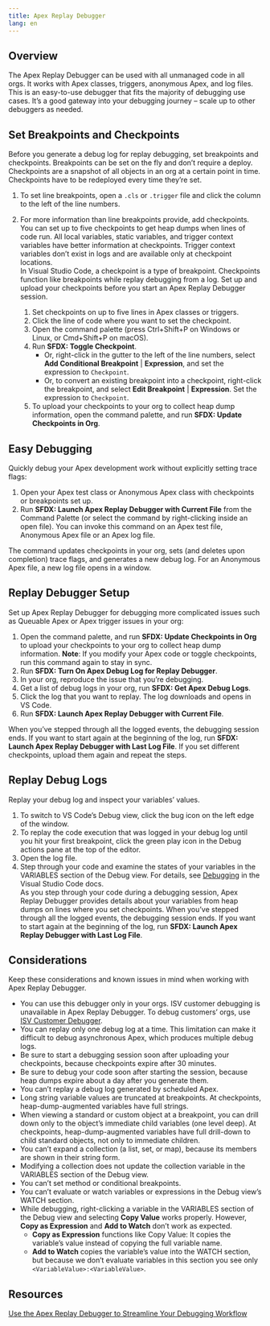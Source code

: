 ```yaml
---
title: Apex Replay Debugger
lang: en
---
```


## Overview

The Apex Replay Debugger can be used with all unmanaged code in all orgs. It works with Apex classes, triggers, anonymous Apex, and log files. This is an easy-to-use debugger that fits the majority of debugging use cases. It’s a good gateway into your debugging journey – scale up to other debuggers as needed.

## Set Breakpoints and Checkpoints

Before you generate a debug log for replay debugging, set breakpoints and checkpoints. Breakpoints can be set on the fly and don’t require a deploy. Checkpoints are a snapshot of all objects in an org at a certain point in time. Checkpoints have to be redeployed every time they’re set.

1.  To set line breakpoints, open a `.cls` or `.trigger` file and click the column to the left of the line numbers.
2.  For more information than line breakpoints provide, add checkpoints. You can set up to five checkpoints to get heap dumps when lines of code run. All local variables, static variables, and trigger context variables have better information at checkpoints. Trigger context variables don’t exist in logs and are available only at checkpoint locations.  
    In Visual Studio Code, a checkpoint is a type of breakpoint. Checkpoints function like breakpoints while replay debugging from a log. Set up and upload your checkpoints before you start an Apex Replay Debugger session.

    1.  Set checkpoints on up to five lines in Apex classes or triggers.
    2.  Click the line of code where you want to set the checkpoint.
    3.  Open the command palette (press Ctrl+Shift+P on Windows or Linux, or Cmd+Shift+P on macOS).
    4.  Run **SFDX: Toggle Checkpoint**.
        - Or, right-click in the gutter to the left of the line numbers, select **Add Conditional Breakpoint** \| **Expression**, and set the expression to `Checkpoint`.
        - Or, to convert an existing breakpoint into a checkpoint, right-click the breakpoint, and select **Edit Breakpoint** \| **Expression**. Set the expression to `Checkpoint`.
    5.  To upload your checkpoints to your org to collect heap dump information, open the command palette, and run **SFDX: Update Checkpoints in Org**.

## Easy Debugging

Quickly debug your Apex development work without explicitly setting trace flags:

1. Open your Apex test class or Anonymous Apex class with checkpoints or breakpoints set up.
2. Run **SFDX: Launch Apex Replay Debugger with Current File** from the Command Palette (or select the command by right-clicking inside an open file). You can invoke this command on an Apex test file, Anonymous Apex file or an Apex log file.

The command updates checkpoints in your org, sets (and deletes upon completion) trace flags, and generates a new debug log. For an Anonymous Apex file, a new log file opens in a window.

## Replay Debugger Setup

Set up Apex Replay Debugger for debugging more complicated issues such as Queuable Apex or Apex trigger issues in your org:

1. Open the command palette, and run **SFDX: Update Checkpoints in Org** to upload your checkpoints to your org to collect heap dump information. 
**Note**:  If you modify your Apex code or toggle checkpoints, run this command again to stay in sync.
2.  Run **SFDX: Turn On Apex Debug Log for Replay Debugger**.
3.  In your org, reproduce the issue that you’re debugging. 
4.  Get a list of debug logs in your org, run **SFDX: Get Apex Debug Logs**.
5.  Click the log that you want to replay. The log downloads and opens in VS Code.
6.  Run **SFDX: Launch Apex Replay Debugger with Current File**.

When you’ve stepped through all the logged events, the debugging session ends. If you want to start again at the beginning of the log, run **SFDX: Launch Apex Replay Debugger with Last Log File**. If you set different checkpoints, upload them again and repeat the steps.

## Replay Debug Logs

Replay your debug log and inspect your variables’ values.

1. To switch to VS Code’s Debug view, click the bug icon on the left edge of the window.
2. To replay the code execution that was logged in your debug log until you hit your first breakpoint, click the green play icon in the Debug actions pane at the top of the editor.
3. Open the log file.
4. Step through your code and examine the states of your variables in the VARIABLES section of the Debug view. For details, see [Debugging](https://code.visualstudio.com/docs/editor/debugging) in the Visual Studio Code docs.  
   As you step through your code during a debugging session, Apex Replay Debugger provides details about your variables from heap dumps on lines where you set checkpoints.
When you’ve stepped through all the logged events, the debugging session ends. If you want to start again at the beginning of the log, run **SFDX: Launch Apex Replay Debugger with Last Log File**.

## Considerations

Keep these considerations and known issues in mind when working with Apex Replay Debugger.

- You can use this debugger only in your orgs. ISV customer debugging is unavailable in Apex Replay Debugger. To debug customers’ orgs, use [ISV Customer Debugger](./en/apex/isv-debugger).
- You can replay only one debug log at a time. This limitation can make it difficult to debug asynchronous Apex, which produces multiple debug logs.
- Be sure to start a debugging session soon after uploading your checkpoints, because checkpoints expire after 30 minutes.
- Be sure to debug your code soon after starting the session, because heap dumps expire about a day after you generate them.
- You can’t replay a debug log generated by scheduled Apex.
- Long string variable values are truncated at breakpoints. At checkpoints, heap-dump-augmented variables have full strings.
- When viewing a standard or custom object at a breakpoint, you can drill down only to the object’s immediate child variables (one level deep). At checkpoints, heap-dump-augmented variables have full drill-down to child standard objects, not only to immediate children.
- You can’t expand a collection (a list, set, or map), because its members are shown in their string form.
- Modifying a collection does not update the collection variable in the VARIABLES section of the Debug view.
- You can’t set method or conditional breakpoints.
- You can’t evaluate or watch variables or expressions in the Debug view’s WATCH section.
- While debugging, right-clicking a variable in the VARIABLES section of the Debug view and selecting **Copy Value** works properly. However, **Copy as Expression** and **Add to Watch** don’t work as expected.
  - **Copy as Expression** functions like Copy Value: It copies the variable’s value instead of copying the full variable name.
  - **Add to Watch** copies the variable’s value into the WATCH section, but because we don’t evaluate variables in this section you see only `<VariableValue>:<VariableValue>`.

## Resources
[Use the Apex Replay Debugger to Streamline Your Debugging Workflow](https://developer.salesforce.com/blogs/2022/04/use-the-apex-replay-debugger-to-streamline-your-debugging-workflow)